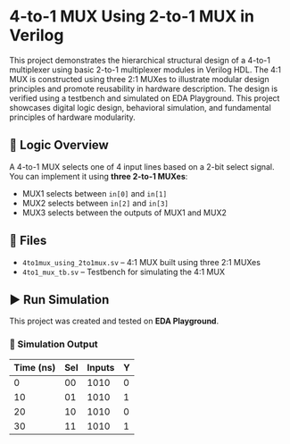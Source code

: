 # 4-to-1 MUX Using 2-to-1 MUX in Verilog

This project demonstrates the hierarchical structural design of a 4-to-1 multiplexer using basic 2-to-1 multiplexer modules in Verilog HDL. The 4:1 MUX is constructed using three 2:1 MUXes to illustrate modular design principles and promote reusability in hardware description. The design is verified using a testbench and simulated on EDA Playground. This project showcases digital logic design, behavioral simulation, and fundamental principles of hardware modularity.

## 🧠 Logic Overview

A 4-to-1 MUX selects one of 4 input lines based on a 2-bit select signal. You can implement it using **three 2-to-1 MUXes**:
- MUX1 selects between `in[0]` and `in[1]`
- MUX2 selects between `in[2]` and `in[3]`
- MUX3 selects between the outputs of MUX1 and MUX2

## 📎 Files

- `4to1mux_using_2to1mux.sv` – 4:1 MUX built using three 2:1 MUXes
- `4to1_mux_tb.sv` – Testbench for simulating the 4:1 MUX

## ▶️ Run Simulation

This project was created and tested on **EDA Playground**.

### 🧪 Simulation Output

| Time (ns) | Sel | Inputs | Y |
|-----------|-----|--------|---|
| 0         | 00  | 1010   | 0 |
| 10        | 01  | 1010   | 1 |
| 20        | 10  | 1010   | 0 |
| 30        | 11  | 1010   | 1 |


